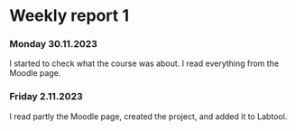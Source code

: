 # Weekly report 1

### Monday 30.11.2023
I started to check what the course was about. I read everything from the Moodle page.

### Friday 2.11.2023
I read partly the Moodle page, created the project, and added it to Labtool. 
